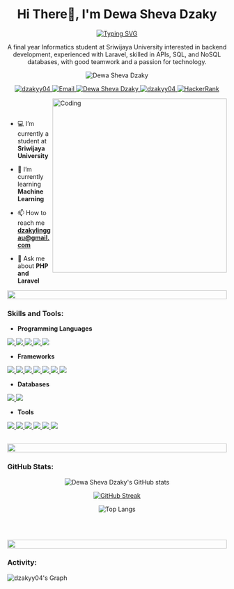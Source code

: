 <h1 align="center">Hi There👋, I'm Dewa Sheva Dzaky</h1>
<div align="center">
<a href="https://git.io/typing-svg"><img src="https://readme-typing-svg.demolab.com?font=Fira+Code&pause=1000&center=true&random=false&width=435&lines=Hello+world%2C+I'm+Dzaky;Junior+Backend+Developer;Undergraduate+Informatics+Student" alt="Typing SVG" /></a>
</div>

<p align="center">A final year Informatics student at Sriwijaya University interested in backend development, experienced with Laravel, skilled in APIs, SQL, and NoSQL databases, with good teamwork and a passion for technology.️</p>
<p align="center"> 
 <img src="https://komarev.com/ghpvc/?username=dzakyy04&label=Profile%20views&color=0e75b6&style=flat" alt="Dewa Sheva Dzaky" /> 
</p>

<div align="center">
<p align="center">
  <!--Portfolio-->
  <a href="https://www.canva.com/design/DAGG4tw1hcY/9-uuUw3PAanWs3vZ-eoA_w/view" target="_blank">
    <img src="https://img.shields.io/badge/Portfolio-DC143C?style=for-the-badge&logo=medium&logoColor=white" alt="dzakyy04" />
  </a>
  <!--Email-->
  <a href="mailto:dzakylinggau@gmail.com" target="_blank">
    <img src="https://img.shields.io/badge/Email-D14836?style=for-the-badge&logo=gmail&logoColor=white" alt="Email" />
  </a>
  <!--LinkedIn-->
  <a href="https://www.linkedin.com/in/dewa-sheva-dzaky/" target="_blank">
    <img src="https://img.shields.io/badge/LinkedIn-0077B5?style=for-the-badge&logo=linkedin&logoColor=white" alt="Dewa Sheva Dzaky" />
  </a>
  <!--Instagram-->
  <a href="https://www.instagram.com/dzaa.kyyy" target="_blank">
    <img src="https://img.shields.io/badge/Instagram-fe4164?style=for-the-badge&logo=instagram&logoColor=white" alt="dzakyy04" />
  </a>
  <!--HackerRank-->
  <a href="https://www.hackerrank.com/profile/dzakylinggau" target="_blank">
    <img src="https://img.shields.io/badge/HackerRank-2EC866?style=for-the-badge&logo=hackerrank&logoColor=white" alt="HackerRank" />
  </a>
</p>
</div>


<img align="right" alt="Coding" width="400" src="https://user-images.githubusercontent.com/74038190/229223263-cf2e4b07-2615-4f87-9c38-e37600f8381a.gif">
<br><br>

- 💻 I’m currently a student at **Sriwijaya University**

- 🌱 I’m currently learning **Machine Learning**

- 📫 How to reach me **dzakylinggau@gmail.com**

- 💬 Ask me about **PHP and Laravel**

<img src="https://i.imgur.com/dBaSKWF.gif" height="20" width="100%">

<h3 align="left">Skills and Tools:</h3>

- **Programming Languages**
<p align="left">
  <a href="https://simpleicons.org">
    <img src="https://img.shields.io/badge/PHP-777BB4?style=for-the-badge&logo=php&logoColor=white" />
  </a>
  <a href="https://simpleicons.org">
    <img src="https://img.shields.io/badge/JavaScript-F7DF1E?style=for-the-badge&logo=javascript&logoColor=black" />
  </a>
  <a href="https://simpleicons.org">
    <img src="https://img.shields.io/badge/Python-3776AB?style=for-the-badge&logo=python&logoColor=white" />
  </a>
  <a href="https://simpleicons.org">
    <img src="https://img.shields.io/badge/Java-007396?style=for-the-badge&logo=java&logoColor=white" />
  </a>
  <a href="https://simpleicons.org">
    <img src="https://img.shields.io/badge/Go-00ADD8?style=for-the-badge&logo=go&logoColor=white" />
  </a>
</p>

- **Frameworks**
<p align="left">
  <a href="https://simpleicons.org">
    <img src="https://img.shields.io/badge/Laravel-FF2D20?style=for-the-badge&logo=laravel&logoColor=white" />
  </a>
  <a href="https://simpleicons.org">
    <img src="https://img.shields.io/badge/CodeIgniter-EF4223?style=for-the-badge&logo=codeigniter&logoColor=white" />
  </a>
  <a href="https://simpleicons.org">
    <img src="https://img.shields.io/badge/Fiber-00ADD8?style=for-the-badge&logo=fiber&logoColor=white" />
  <a href="https://simpleicons.org">
    <img src="https://img.shields.io/badge/Flask-000000?style=for-the-badge&logo=flask&logoColor=white" />
  </a>
  <a href="https://simpleicons.org">
    <img src="https://img.shields.io/badge/Hapi.js-000000?style=for-the-badge&logo=hapi&logoColor=white" />
  </a>
  <a href="https://simpleicons.org">
    <img src="https://img.shields.io/badge/Bootstrap-563D7C?style=for-the-badge&logo=bootstrap&logoColor=white" />
  </a>
  <a href="https://simpleicons.org">
    <img src="https://img.shields.io/badge/Tailwind_CSS-38B2AC?style=for-the-badge&logo=tailwind-css&logoColor=white" />
  </a>
</p>

- **Databases**
<p align="left">
  <a href="https://simpleicons.org">
    <img src="https://img.shields.io/badge/MySQL-4479A1?style=for-the-badge&logo=mysql&logoColor=white" />
  </a>
  <a href="https://simpleicons.org">
    <img src="https://img.shields.io/badge/Firebase-FFCA28?style=for-the-badge&logo=firebase&logoColor=black" />
  </a>
</p>

- **Tools**
<p align="left">
  <a href="https://simpleicons.org">
    <img src="https://img.shields.io/badge/VS_Code-007ACC?style=for-the-badge&logo=visual-studio-code&logoColor=white" />
  </a>
  <a href="https://simpleicons.org">
    <img src="https://img.shields.io/badge/Git-F05032?style=for-the-badge&logo=git&logoColor=white" />
  </a>
  <a href="https://simpleicons.org">
    <img src="https://img.shields.io/badge/GitHub-181717?style=for-the-badge&logo=github&logoColor=white" />
  </a>
  <a href="https://simpleicons.org">
    <img src="https://img.shields.io/badge/Postman-FF6C37?style=for-the-badge&logo=postman&logoColor=white" />
  </a>
  <a href="https://simpleicons.org">
    <img src="https://img.shields.io/badge/Google_Cloud-4285F4?style=for-the-badge&logo=google-cloud&logoColor=white" />
  </a>
  <a href="https://simpleicons.org">
    <img src="https://img.shields.io/badge/Google_Colab-F9AB00?style=for-the-badge&logo=google-colab&logoColor=white" />
  </a>
</p>

<br/>

<img src="https://i.imgur.com/dBaSKWF.gif" height="20" width="100%">

<h3 align="left">GitHub Stats:</h3>
<div align="center">
 
![Dewa Sheva Dzaky's GitHub stats](https://github-readme-stats.vercel.app/api?username=dzakyy04&theme=midnight-purple&show_icons=true&show=reviews,prs_merged,prs_merged_percentage&hide=contribs,issues)

[![GitHub Streak](https://streak-stats.demolab.com/?user=dzakyy04&theme=midnight-purple)](https://git.io/streak-stats)

![Top Langs](https://github-readme-stats.vercel.app/api/top-langs/?username=dzakyy04&size_weight=0.5&count_weight=0.5&hide=html,css&theme=midnight-purple)

</div>

<br><br>

<img src="https://i.imgur.com/dBaSKWF.gif" height="20" width="100%">

<h3 align="left">Activity:</h3>

![dzakyy04's Graph](https://github-readme-activity-graph.vercel.app/graph?username=dzakyy04&custom_title=Dewa%20Sheva%20Dzaky's%20GitHub%20Activity%20Graph&bg_color=0D1117&color=7F3FBF&line=7F3FBF&point=7F3FBF&area_color=FFFFFF&title_color=FFFFFF&area=true)

